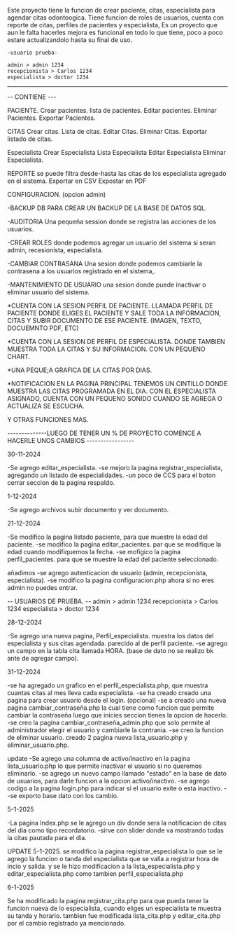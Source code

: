 Este proyecto tiene la funcion de crear paciente, citas, especialista para agendar citas odontoogica.
Tiene funcion de roles de usuarios, cuenta con reporte de citas, perfiles de pacientes y especialista,
Es un proyecto que aun le falta hacerles mejora es funcional en todo lo que tiene, poco a poco estare actualizandolo hasta su final de uso.
	
	-usuario prueba-

	admin > admin 1234
	recepcionista > Carlos 1234
	especialista > doctor 1234
----------------------------------
-- CONTIENE ---

PACIENTE.
	Crear pacientes.
	lista de pacientes.
	Editar pacientes.
	Eliminar Pacientes.
	Exportar Pacientes.


CITAS
	Crear citas.
	Lista de citas.
	Editar Citas.
	Eliminar Citas.
	Exportar listado de citas.


Especialista
	Crear Especialista
	Lista Especialista
	Editar Especialista
	Eliminar Especialista.


REPORTE
	se puede filtra desde-hasta las citas de los especialista agregado en el sistema.
	Exportar en CSV
	Expostar en PDF


CONFIGURACION. (opcion admin)	

-BACKUP DB
	PARA CREAR UN BACKUP DE LA BASE DE DATOS SQL. 	

-AUDITORIA
	Una pequeña session donde se registra las acciones de los usuarios. 	

-CREAR ROLES
	donde podemos agregar un usuario del sistema si seran admin, recesionista, especialista. 	

-CAMBIAR CONTRASANA
	Una sesion donde podemos cambiarle la contrasena a los usuarios registrado en el sistema,. 

-MANTENIMIENTO DE USUARIO
	una sesion donde puede inactivar o eliminar usuario del sistema.



*CUENTA CON LA SESION PERFIL DE PACIENTE. 
	LLAMADA PERFIL DE PACIENTE DONDE ELIGES EL PACIENTE Y SALE TODA LA INFORMACION, CITAS  Y SUBIR DOCUMENTO DE ESE PACIENTE. (IMAGEN, TEXTO, DOCUEMNTO PDF, ETC)

*CUENTA CON LA SESION DE PERFIL DE ESPECIALISTA.
	 DONDE TAMBIEN MUESTRA TODA LA CITAS Y SU INFORMACION. CON UN PEQUENO CHART.

*UNA PEQUE;A GRAFICA DE LA CITAS POR DIAS.

*NOTIFICACION
	EN LA PAGINA PRINCIPAL TENEMOS UN CINTILLO DONDE MUESTRA LAS CITAS PROGRAMADA EN EL DIA. CON EL ESPECIALISTA ASIGNADO, CUENTA CON
	UN PEQUENO SONIDO CUANDO SE AGREGA O ACTUALIZA SE ESCUCHA.

Y OTRAS FUNCIONES MAS.


--------------LUEGO DE TENER UN % DE PROYECTO COMENCE A HACERLE UNOS CAMBIOS -----------------


30-11-2024

-Se agrego editar_especialista.
-se mejoro la pagina registrar_especialista, agregando un listado de especialidades.
-un poco de CCS para el boton cerrar seccion de la pagina respaldo.

1-12-2024

-Se agrego archivos subir documento y ver documento.

21-12-2024

-Se modifico la pagina listado paciente, para que muestre la edad del paciente.
-se modifico la pagina editar_pacientes. par que se modifique la edad cuando modifiquemos la fecha.
-se mofigico la pagina perfil_pacientes. para que se muestre la edad del paciente seleccionado.

añadimos
-se agrego autenticacion de usuario (admin, recepcionista, especialista).
-se modifico la pagina configuracion.php ahora si no eres admin no puedes entrar.
	
  -- USUARIOS DE PRUEBA. --
	admin > admin 1234
	recepcionista > Carlos 1234
	especialista > doctor 1234


28-12-2024

-Se agrego una nueva pagina, Perfil_especialista. muestra los datos del especialista y sus citas agendada.
 parecido al de perfil paciente. 
-se agrego un campo en la tabla cita llamada HORA. (base de dato no se realizo bk ante de agregar campo).

31-12-2024

-se ha agregado un grafico en el perfil_especialista.php, que muestra cuantas citas al mes lleva cada especialista.
-se ha creado creado una pagina para crear usuario desde el login. (opcional)
-se a creado una nueva pagina cambiar_contraseña.php la cual tiene como funcion que permite cambiar la contraseña luego que inicies seccion tienes la opcion de hacerlo.
-se creo la pagina cambiar_contraseña_admin.php que solo permite al administrador elegir el usuario y cambiarle la contrania.
-se creo la funcion de eliminar usuario. creado 2 pagina nueva lista_usuario.php y eliminar_usuario.php.

update
-Se agrego una columna de activo/inactivo en la pagina lista_usuario.php lo que permite inactivar el usuario si no queremos eliminarlo.
-se agrego un nuevo campo llamado "estado" en la base de dato de usuarios, para darle funcion a la opcion activo/inactivo. 
-se agrego codigo a la pagina login.php para indicar si el usuario exite o esta inactivo.
--se exporto base dato con los cambio.

5-1-2025

-La pagina Index.php se le agrego un div donde sera la notificacion de citas del dia como tipo recordatorio.
-sirve con slider donde va mostrando todas la citas pautada para el dia.

 UPDATE  5-1-2025.
se modifico la pagina registrar_especialista lo que se le agrego la funcion o tanda del especialista que se valla a registrar
hora de incio y  salida. y se le hizo modificacion a la lista_especialista.php y editar_especialista.php como tambien perfil_especialista.php


6-1-2025

Se ha modificado la pagina registrar_cita.php para que pueda tener la funcion nueva de lo especialista, cuando eliges un especialista te muestra
su tanda y horario. tambien fue modificada lista_cita.php y editar_cita.php por el cambio registrado ya mencionado.

